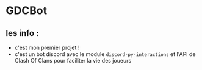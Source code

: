 # GDCBot

## les info :

- c'est mon premier projet !
- c'est un bot discord avec le module `discord-py-interactions` et l'API de Clash Of Clans pour faciliter la vie des joueurs 

